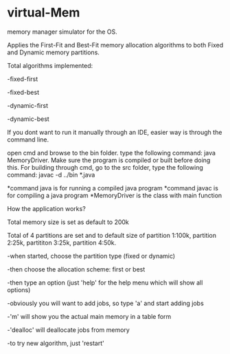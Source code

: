 virtual-Mem
===========

memory manager simulator for the OS. 

Applies the First-Fit and Best-Fit memory allocation algorithms 
to both Fixed and Dynamic memory partitions.

Total algorithms implemented: 

-fixed-first

-fixed-best

-dynamic-first

-dynamic-best

If you dont want to run it manually through an IDE, easier way is through the command line.

open cmd and browse to the bin folder. type the following command: java MemoryDriver. Make sure the program is compiled or built before doing this. For building through cmd, go to the src folder, type the following command: javac -d ../bin *.java

*command java is for running a compiled java program
*command javac is for compiling a java program
*MemoryDriver is the class with main function

How the application works?

Total memory size is set as default to 200k

Total of 4 partitions are set and to default size of partition 1:100k, partition 2:25k, partititon 3:25k, partition 4:50k.


-when started, choose the partition type (fixed or dynamic)

-then choose the allocation scheme: first or best

-then type an option (just 'help' for the help menu which will show all options)

-obviously you will want to add jobs, so type 'a' and start adding jobs

-'m' will show you the actual main memory in a table form

-'dealloc' will deallocate jobs from memory

-to try new algorithm, just 'restart'
